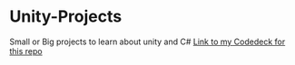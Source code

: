 # Unity-Projects
Small or Big projects to learn about unity and C#
[Link to my Codedeck for this repo](https://melihacildenemeler.codecks.io/)
